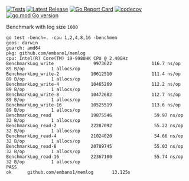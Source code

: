[![Tests](https://github.com/embano1/memlog/actions/workflows/tests.yaml/badge.svg)](https://github.com/embano1/memlog/actions/workflows/tests.yaml)
[![Latest Release](https://img.shields.io/github/release/embano1/memlog.svg?logo=github&style=flat-square)](https://github.com/embano1/memlog/releases/latest)
[![Go Report Card](https://goreportcard.com/badge/github.com/embano1/memlog)](https://goreportcard.com/report/github.com/embano1/memlog)
[![codecov](https://codecov.io/gh/embano1/memlog/branch/main/graph/badge.svg?token=TC7MW723JO)](https://codecov.io/gh/embano1/memlog)
[![go.mod Go version](https://img.shields.io/github/go-mod/go-version/embano1/memlog)](https://github.com/embano1/memlog)



Benchmark with log size `1000`

```console
go test -bench=. -cpu 1,2,4,8,16 -benchmem
goos: darwin
goarch: amd64
pkg: github.com/embano1/memlog
cpu: Intel(R) Core(TM) i9-9980HK CPU @ 2.40GHz
BenchmarkLog_write               9973622               116.7 ns/op            89 B/op          1 allocs/op
BenchmarkLog_write-2            10612510               111.4 ns/op            89 B/op          1 allocs/op
BenchmarkLog_write-4            10465269               112.2 ns/op            89 B/op          1 allocs/op
BenchmarkLog_write-8            10472682               112.7 ns/op            89 B/op          1 allocs/op
BenchmarkLog_write-16           10525519               113.6 ns/op            89 B/op          1 allocs/op
BenchmarkLog_read               19875546                59.97 ns/op           32 B/op          1 allocs/op
BenchmarkLog_read-2             22287092                55.22 ns/op           32 B/op          1 allocs/op
BenchmarkLog_read-4             21024020                54.66 ns/op           32 B/op          1 allocs/op
BenchmarkLog_read-8             20789745                55.03 ns/op           32 B/op          1 allocs/op
BenchmarkLog_read-16            22367100                55.74 ns/op           32 B/op          1 allocs/op
PASS
ok      github.com/embano1/memlog       13.125s
```